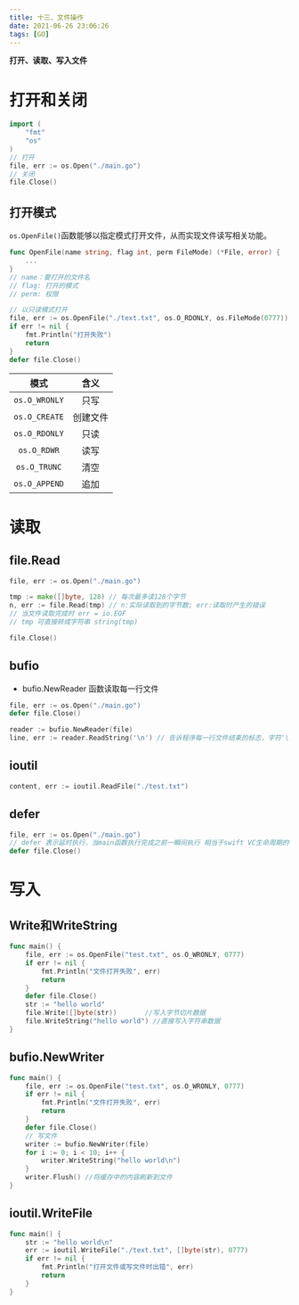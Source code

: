 ```yaml
---
title: 十三、文件操作
date: 2021-06-26 23:06:26
tags: [GO]
---
```

**打开、读取、写入文件**

<!--more-->

# 打开和关闭

```go
import (
    "fmt"
    "os"
)
// 打开
file, err := os.Open("./main.go")
// 关闭
file.Close()
```
## 打开模式
`os.OpenFile()`函数能够以指定模式打开文件，从而实现文件读写相关功能。

```go
func OpenFile(name string, flag int, perm FileMode) (*File, error) {
	...
}
// name：要打开的文件名
// flag: 打开的模式
// perm: 权限

// 以只读模式打开
file, err := os.OpenFile("./text.txt", os.O_RDONLY, os.FileMode(0777))
if err != nil {
	fmt.Println("打开失败")
	return
}
defer file.Close()

```
|     模式      |   含义   |
| :-----------: | :------: |
| `os.O_WRONLY` |   只写   |
| `os.O_CREATE` | 创建文件 |
| `os.O_RDONLY` |   只读   |
|  `os.O_RDWR`  |   读写   |
| `os.O_TRUNC`  |   清空   |
| `os.O_APPEND` |   追加   |

# 读取
## file.Read
```go
file, err := os.Open("./main.go")

tmp := make([]byte, 128) // 每次最多读128个字节
n, err := file.Read(tmp) // n:实际读取到的字节数; err:读取时产生的错误
// 当文件读取完成时 err = io.EOF
// tmp 可直接转成字符串 string(tmp)

file.Close()

```
## bufio
- bufio.NewReader 函数读取每一行文件

```go
file, err := os.Open("./main.go")
defer file.Close()

reader := bufio.NewReader(file)
line, err := reader.ReadString('\n') // 告诉程序每一行文件结束的标志，字符'\n'
```
## ioutil

```go
content, err := ioutil.ReadFile("./test.txt")
```

## defer
```go
file, err := os.Open("./main.go")
// defer 表示延时执行，当main函数执行完成之前一瞬间执行 相当于swift VC生命周期的viewWillDisappear
defer file.Close()
```

# 写入
## Write和WriteString
```go
func main() {
	file, err := os.OpenFile("test.txt", os.O_WRONLY, 0777)
	if err != nil {
		fmt.Println("文件打开失败", err)
		return
	}
	defer file.Close()
	str := "hello world"
	file.Write([]byte(str))       //写入字节切片数据
	file.WriteString("hello world") //直接写入字符串数据
}
```

## bufio.NewWriter
```go
func main() {
	file, err := os.OpenFile("test.txt", os.O_WRONLY, 0777)
	if err != nil {
		fmt.Println("文件打开失败", err)
		return
	}
	defer file.Close()
    // 写文件
	writer := bufio.NewWriter(file)
	for i := 0; i < 10; i++ {
		writer.WriteString("hello world\n")
	}
	writer.Flush() //将缓存中的内容刷新到文件
}
```

## ioutil.WriteFile

``` go
func main() {
	str := "hello world\n"
	err := ioutil.WriteFile("./text.txt", []byte(str), 0777)
	if err != nil {
		fmt.Println("打开文件或写文件时出错", err)
		return
	}
}
```